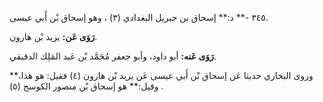 ٣٤٥ -** د:** إسحاق بن جبريل البغدادي (٣) ، وهو إسحاق بْن أَبي عيسى.

**رَوَى عَن:** يزيد بْن هارون.

**رَوَى عَنه:** أبو داود، وأبو جعفر مُحَمَّد بْن عَبد المَلِك الدقيقي.

وروى البخاري حديثا عَن إسحاق بْن أَبي عيسى عَن يزيد بْن هارون (٤) فقيل: هو هذا،** وقيل:** هو إسحاق بْن منصور الكوسج (٥) .